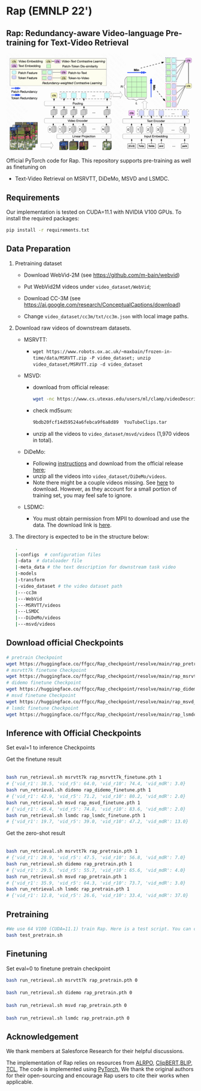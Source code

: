 # Rap (EMNLP 22')

## Rap: Redundancy-aware Video-language Pre-training for Text-Video Retrieval

<img src="Rap.png">

Official PyTorch code for Rap. This repository supports pre-training as well as finetuning on 
- Text-Video Retrieval on MSRVTT, DiDeMo, MSVD and LSMDC.

## Requirements
Our implementation is tested on CUDA=11.1 with NVIDIA V100 GPUs. To install the required packages:

```bash
pip install -r requirements.txt
```


## Data Preparation 
1. Pretraining dataset

    - Download WebVid-2M (see https://github.com/m-bain/webvid)
    - Put WebVid2M videos under `video_dataset/WebVid`;
    
    - Download CC-3M (see https://ai.google.com/research/ConceptualCaptions/download)
    - Change `video_dataset/cc3m/txt/cc3m.json` with local image paths.
 
2. Download raw videos of downstream datasets.

   - MSRVTT:
     - `wget https://www.robots.ox.ac.uk/~maxbain/frozen-in-time/data/MSRVTT.zip -P video_dataset; unzip video_dataset/MSRVTT.zip -d video_dataset`

    - MSVD:
      - download from official release:
  
        ```bash
        wget -nc https://www.cs.utexas.edu/users/ml/clamp/videoDescription/YouTubeClips.tar
        ```
      - check md5sum:
      
        ```bash
        9bdb20fcf14d59524a6febca9f6a8d89  YouTubeClips.tar
        ```
      - unzip all the videos to `video_dataset/msvd/videos` (1,970 videos in total).

    - DiDeMo:
       - Following [instructions](https://github.com/LisaAnne/LocalizingMoments/blob/master/README.md) and download from the official release [here](https://drive.google.com/drive/u/1/folders/1_oyJ5rQiZboipbMl6tkhY8v0s9zDkvJc);
       - unzip all the videos into `video_dataset/DiDeMo/videos`.
       - Note there might be a couple videos missing. See [here](https://github.com/LisaAnne/LocalizingMoments/blob/master/README.md#getting-the-videos) to download. However, as they account for a small portion of training set, you may feel safe to ignore.
       <!-- - Convert all the DiDeMo videos into `*.mp4` format using e.g. [`ffmpeg`](https://askubuntu.com/questions/396883/how-to-simply-convert-video-files-i-e-mkv-to-mp4). -->

    - LSDMC:
      - You must obtain permission from MPII to download and use the data. The download link is [here](https://sites.google.com/site/describingmovies/download).



3. The directory is expected to be in the structure below:
    ```bash
    .
    |-configs  # configuration files
    |-data  # dataloader file
    |-meta_data # the text description for downstream task video
    |-models
    |-transform 
    |-video_dataset # the video dataset path
    |---cc3m
    |---WebVid
    |---MSRVTT/videos
    |---LSMDC
    |---DiDeMo/videos
    |---msvd/videos
    ```
## Download official Checkpoints

  ```bash
  # pretrain Checkpoint
  wget https://huggingface.co/ffgcc/Rap_checkpoint/resolve/main/rap_pretrain.pth
  # msrvtt7k finetune Checkpoint
  wget https://huggingface.co/ffgcc/Rap_checkpoint/resolve/main/rap_msrvtt7k_finetune.pth
  # didemo finetune Checkpoint
  wget https://huggingface.co/ffgcc/Rap_checkpoint/resolve/main/rap_didemo_finetune.pth
  # msvd finetune Checkpoint
  wget https://huggingface.co/ffgcc/Rap_checkpoint/resolve/main/rap_msvd_finetune.pth
  # lsmdc finetune Checkpoint
  wget https://huggingface.co/ffgcc/Rap_checkpoint/resolve/main/rap_lsmdc_finetune.pth
  ```

## Inference with Official Checkpoints

Set eval=1 to inference Checkpoints

Get the finetune result
  ```bash
  
  bash run_retrieval.sh msrvtt7k rap_msrvtt7k_finetune.pth 1
  # {'vid_r1': 38.5, 'vid_r5': 64.0, 'vid_r10': 74.4, 'vid_mdR': 3.0}
  bash run_retrieval.sh didemo rap_didemo_finetune.pth 1
  # {'vid_r1': 42.9, 'vid_r5': 71.2, 'vid_r10': 80.2, 'vid_mdR': 2.0}
  bash run_retrieval.sh msvd rap_msvd_finetune.pth 1
  # {'vid_r1': 45.4, 'vid_r5': 74.8, 'vid_r10': 83.6, 'vid_mdR': 2.0}
  bash run_retrieval.sh lsmdc rap_lsmdc_finetune.pth 1
  # {'vid_r1': 19.7, 'vid_r5': 39.0, 'vid_r10': 47.2, 'vid_mdR': 13.0}
  ```
Get the zero-shot result
  ```bash
  
  bash run_retrieval.sh msrvtt7k rap_pretrain.pth 1
  # {'vid_r1': 28.9, 'vid_r5': 47.5, 'vid_r10': 56.8, 'vid_mdR': 7.0}
  bash run_retrieval.sh didemo rap_pretrain.pth 1
  # {'vid_r1': 29.5, 'vid_r5': 55.7, 'vid_r10': 65.6, 'vid_mdR': 4.0}
  bash run_retrieval.sh msvd rap_pretrain.pth 1
  # {'vid_r1': 35.9, 'vid_r5': 64.3, 'vid_r10': 73.7, 'vid_mdR': 3.0}
  bash run_retrieval.sh lsmdc rap_pretrain.pth 1
  # {'vid_r1': 12.8, 'vid_r5': 26.6, 'vid_r10': 33.4, 'vid_mdR': 37.0}
  ```


## Pretraining 

  ```bash
  #We use 64 V100 (CUDA=11.1) train Rap. Here is a test script. You can change it to a multi-node version.
  bash test_pretrain.sh
  ```

## Finetuning
Set eval=0 to finetune pretrain checkpoint
  ```bash
  bash run_retrieval.sh msrvtt7k rap_pretrain.pth 0

  bash run_retrieval.sh didemo rap_pretrain.pth 0

  bash run_retrieval.sh msvd rap_pretrain.pth 0

  bash run_retrieval.sh lsmdc rap_pretrain.pth 0
  ```



## Acknowledgement
We thank members at Salesforce Research for their helpful discussions.

The implementation of Rap relies on resources from [ALRPO](https://github.com/salesforce/ALPRO), [ClipBERT](https://github.com/jayleicn/ClipBERT),[BLIP](https://github.com/salesforce/BLIP),
[TCL](https://github.com/uta-smile/TCL), The code is implemented using [PyTorch](https://github.com/pytorch/pytorch), We thank the original authors for their open-sourcing and encourage Rap users to cite their works when applicable.

